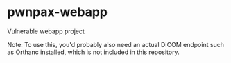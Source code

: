 # pwnpax-webapp

Vulnerable webapp project

Note: To use this, you'd probably also need an actual DICOM endpoint such as Orthanc installed, which is not included in this repository.

